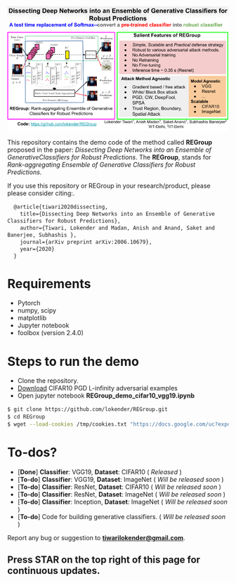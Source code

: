    
![alt text](https://github.com/lokender/REGroup/blob/master/REGroup_teaser.png "REGroup Teaser")

This repository contains the demo code of the method called **REGroup** proposed in the paper: *Dissecting Deep Networks into an Ensemble of GenerativeClassifiers for Robust Predictions*. The **REGroup**, stands for *Rank-aggregating Ensemble of Generative Classifiers for Robust Predictions*. 

If you use this repository or REGroup in your research/product, please please consider citing:.
   
      @article{tiwari2020dissecting,
        title={Dissecting Deep Networks into an Ensemble of Generative Classifiers for Robust Predictions},
        author={Tiwari, Lokender and Madan, Anish and Anand, Saket and Banerjee, Subhashis },
        journal={arXiv preprint arXiv:2006.10679},
        year={2020}
      }

# Requirements
  - Pytorch 
  - numpy, scipy 
  - matplotlib 
  - Jupyter notebook 
  - foolbox (version 2.4.0)
  


# Steps to run the demo
- Clone the repository.
- [Download](https://drive.google.com/file/d/1ylJctBJzh4ih-0zzD4ZLO2umh--QpX7u/view?usp=sharing) CIFAR10 PGD L-infinity adversarial examples 
- Open jupyter notebook **REGroup_demo_cifar10_vgg19.ipynb**

```sh
$ git clone https://github.com/lokender/REGroup.git
$ cd REGroup
$ wget --load-cookies /tmp/cookies.txt "https://docs.google.com/uc?export=download&confirm=$(wget --quiet --save-cookies /tmp/cookies.txt --keep-session-cookies --no-check-certificate 'https://docs.google.com/uc?export=download&id=1ylJctBJzh4ih-0zzD4ZLO2umh--QpX7u' -O- | sed -rn 's/.*confirm=([0-9A-Za-z_]+).*/\1\n/p')&id=1ylJctBJzh4ih-0zzD4ZLO2umh--QpX7u" -O cifar10_vgg19_pgd_examples.mat && rm -rf /tmp/cookies.txt
```

# To-dos?
  - [**Done**] **Classifier**: VGG19, **Dataset**: CIFAR10  ( *Released* )
  - [**To-do**] **Classifier**: VGG19, **Dataset**: ImageNet ( *Will be released soon* )
  - [**To-do**] **Classifier**: ResNet, **Dataset**: CIFAR10 ( *Will be released soon* )
  - [**To-do**]  **Classifier**: ResNet, **Dataset**: ImageNet ( *Will be released soon* )
  - [**To-do**] **Classifier**: Inception, **Dataset**: ImageNet ( *Will be released soon* )
  - [**To-do**] Code for building generative classifiers. ( *Will be released soon* )

Report any bug or suggestion to **tiwarilokender@gmail.com**.

## Press STAR on the top right of this page for continuous updates.


